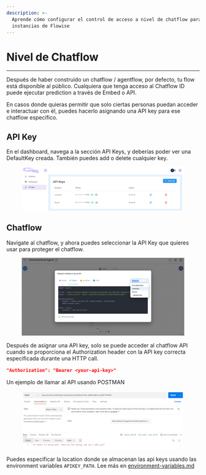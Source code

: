 ```yaml
---
description: >-
  Aprende cómo configurar el control de acceso a nivel de chatflow para tus
  instancias de Flowise
---
```


# Nivel de Chatflow

***

Después de haber construido un chatflow / agentflow, por defecto, tu flow está disponible al público. Cualquiera que tenga acceso al Chatflow ID puede ejecutar prediction a través de Embed o API.

En casos donde quieras permitir que solo ciertas personas puedan acceder e interactuar con él, puedes hacerlo asignando una API key para ese chatflow específico.

## API Key

En el dashboard, navega a la sección API Keys, y deberías poder ver una DefaultKey creada. También puedes add o delete cualquier key.

<figure><img src="../../../.gitbook/assets/image (6) (1) (1) (1) (1) (1) (1) (1) (1) (1) (1) (1).png" alt=""><figcaption></figcaption></figure>

## Chatflow

Navigate al chatflow, y ahora puedes seleccionar la API Key que quieres usar para proteger el chatflow.

<figure><img src="../../../.gitbook/assets/image (3) (1) (1) (1) (1) (1) (1) (1) (1) (1) (1) (1) (1) (1) (1) (1) (1) (1) (1) (1) (1).png" alt=""><figcaption></figcaption></figure>

Después de asignar una API key, solo se puede acceder al chatflow API cuando se proporciona el Authorization header con la API key correcta especificada durante una HTTP call.

```json
"Authorization": "Bearer <your-api-key>"
```

Un ejemplo de llamar al API usando POSTMAN

<figure><img src="../../../.gitbook/assets/image (1) (1) (1) (1) (1) (1) (1) (1) (1) (1) (1) (1) (1) (1) (1) (1) (1) (1) (1) (1) (1) (1) (1) (1) (1) (1) (1) (1) (1) (1) (1).png" alt=""><figcaption></figcaption></figure>

Puedes especificar la location donde se almacenan las api keys usando las environment variables `APIKEY_PATH`. Lee más en [environment-variables.md](../../../configuracion/environment-variables.md "mention")
